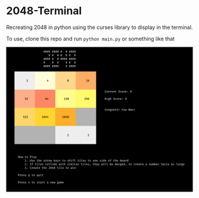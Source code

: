 # 2048-Terminal

Recreating 2048 in python using the curses library to display in the terminal.

To use, clone this repo and run `python main.py` or something like that

![screenshot](https://github.com/MooseJ/2048-Terminal/blob/master/screenshots/2048_screenshot.png)

